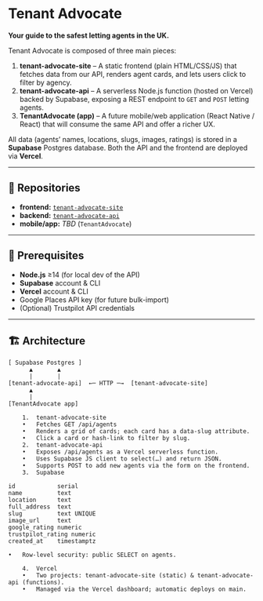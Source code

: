 # Tenant Advocate

**Your guide to the safest letting agents in the UK.**

Tenant Advocate is composed of three main pieces:

1. **tenant-advocate-site** – A static frontend (plain HTML/CSS/JS) that fetches data from our API, renders agent cards, and lets users click to filter by agency.  
2. **tenant-advocate-api** – A serverless Node.js function (hosted on Vercel) backed by Supabase, exposing a REST endpoint to `GET` and `POST` letting agents.  
3. **TenantAdvocate (app)** – A future mobile/web application (React Native / React) that will consume the same API and offer a richer UX.

All data (agents’ names, locations, slugs, images, ratings) is stored in a **Supabase** Postgres database. Both the API and the frontend are deployed via **Vercel**.

---

## 📁 Repositories

- **frontend:** [`tenant-advocate-site`](https://github.com/EliteArtists/tenant-advocate-site)  
- **backend:** [`tenant-advocate-api`](https://github.com/EliteArtists/tenant-advocate-api)  
- **mobile/app:** _TBD_ (`TenantAdvocate`)

---

## 🔧 Prerequisites

- **Node.js** ≥14 (for local dev of the API)  
- **Supabase** account & CLI  
- **Vercel** account & CLI  
- Google Places API key (for future bulk-import)  
- (Optional) Trustpilot API credentials

---

## 🏗️ Architecture

```text
[ Supabase Postgres ]
      ▲       ▲
      |       |
[tenant-advocate-api]  ←─ HTTP ─→  [tenant-advocate-site]
      ▲
      |
[TenantAdvocate app]

	1.	tenant-advocate-site
	•	Fetches GET /api/agents
	•	Renders a grid of cards; each card has a data-slug attribute.
	•	Click a card or hash-link to filter by slug.
	2.	tenant-advocate-api
	•	Exposes /api/agents as a Vercel serverless function.
	•	Uses Supabase JS client to select(…) and return JSON.
	•	Supports POST to add new agents via the form on the frontend.
	3.	Supabase

id            serial
name          text
location      text
full_address  text
slug          text UNIQUE
image_url     text
google_rating numeric
trustpilot_rating numeric
created_at    timestamptz

•	Row-level security: public SELECT on agents.

	4.	Vercel
	•	Two projects: tenant-advocate-site (static) & tenant-advocate-api (functions).
	•	Managed via the Vercel dashboard; automatic deploys on main.
